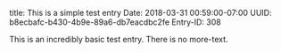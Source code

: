 title: This is a simple test entry
Date: 2018-03-31 00:59:00-07:00
UUID: b8ecbafc-b430-4b9e-89a6-db7eacdbc2fe
Entry-ID: 308

This is an incredibly basic test entry. There is no more-text.
